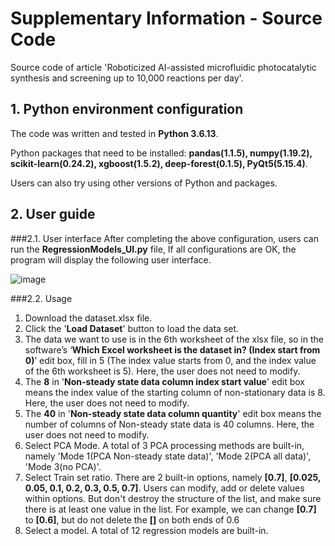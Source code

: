 # Supplementary Information - Source Code

Source code of article 'Roboticized AI-assisted microfluidic photocatalytic synthesis and screening up to 10,000 reactions per day'.

## 1. Python environment configuration
The code was written and tested in **Python 3.6.13**.

Python packages that need to be installed: **pandas(1.1.5), numpy(1.19.2), scikit-learn(0.24.2), xgboost(1.5.2), deep-forest(0.1.5), PyQt5(5.15.4)**.

Users can also try using other versions of Python and packages.

## 2. User guide
###2.1. User interface
After completing the above configuration, users can run the **RegressionModels\_UI.py** file, If all configurations are OK, the program will display the following user interface.

![image](https://github.com/WangJianwei1991/LJM_Regression/assets/35262865/cfd24674-9355-4550-967f-a72881468453)

###2.2. Usage

1. Download the dataset.xlsx file. 
2. Click the '**Load Dataset**' button to load the data set.
3. The data we want to use is in the 6th worksheet of the xlsx file, so in the software’s ‘**Which Excel worksheet is the dataset in? (Index start from 0)**’ edit box, fill in 5 (The index value starts from 0, and the index value of the 6th worksheet is 5). Here, the user does not need to modify.
4. The **8** in '**Non-steady state data column index start value**' edit box means the index value of the starting column of non-stationary data is 8. Here, the user does not need to modify.
5. The **40** in '**Non-steady state data column quantity**' edit box means the number of columns of Non-steady state data is 40 columns. Here, the user does not need to modify.
6. Select PCA Mode. A total of 3 PCA processing methods are built-in, namely 'Mode 1(PCA Non-steady state data)', 'Mode 2(PCA all data)', 'Mode 3(no PCA)'.
7. Select Train set ratio. There are 2 built-in options, namely **[0.7]**, **[0.025, 0.05, 0.1, 0.2, 0.3, 0.5, 0.7]**. Users can modify, add or delete values ​​within options. But don't destroy the structure of the list, and make sure there is at least one value in the list. For example, we can change **[0.7]** to **[0.6]**, but do not delete the **[]** on both ends of 0.6
8. Select a model. A total of 12 regression models are built-in.
